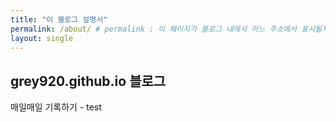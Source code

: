 ```yaml
---
title: "이 블로그 설명서"
permalink: /about/ # permalink : 이 페이지가 블로그 내에서 어느 주소에서 표시될지를 경정하는 주소 / 홈페이지 베이스 주소 + permalink가 이 페이지의 주소가 된다.
layout: single
---
```


## grey920.github.io 블로그

매일매일 기록하기 - test